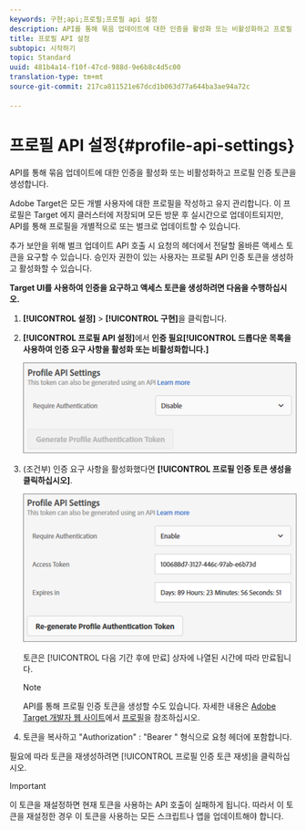 ```yaml
---
keywords: 구현;api;프로필;프로필 api 설정
description: API를 통해 묶음 업데이트에 대한 인증을 활성화 또는 비활성화하고 프로필 인증 토큰을 생성합니다.
title: 프로필 API 설정
subtopic: 시작하기
topic: Standard
uuid: 481b4a14-f10f-47cd-988d-9e6b8c4d5c00
translation-type: tm+mt
source-git-commit: 217ca811521e67dcd1b063d77a644ba3ae94a72c

---
```



# 프로필 API 설정{#profile-api-settings}

API를 통해 묶음 업데이트에 대한 인증을 활성화 또는 비활성화하고 프로필 인증 토큰을 생성합니다.

Adobe Target은 모든 개별 사용자에 대한 프로필을 작성하고 유지 관리합니다. 이 프로필은 Target 에지 클러스터에 저장되며 모든 방문 후 실시간으로 업데이트되지만, API를 통해 프로필을 개별적으로 또는 벌크로 업데이트할 수 있습니다.

추가 보안을 위해 벌크 업데이트 API 호출 시 요청의 헤더에서 전달할 올바른 액세스 토큰을 요구할 수 있습니다. 승인자 권한이 있는 사용자는 프로필 API 인증 토큰을 생성하고 활성화할 수 있습니다.

**Target UI를 사용하여 인증을 요구하고 액세스 토큰을 생성하려면 다음을 수행하십시오.**

1. **[!UICONTROL 설정]** &gt; **[!UICONTROL 구현]**&#x200B;을 클릭합니다.
1. **[!UICONTROL 프로필 API 설정]**&#x200B;에서 **인증 필요[!UICONTROL 드롭다운 목록을 사용하여 인증 요구 사항을 활성화 또는 비활성화합니다.]**

   ![](assets/profile_api_settings.png)

1. (조건부) 인증 요구 사항을 활성화했다면 **[!UICONTROL 프로필 인증 토큰 생성을 클릭하십시오]**.

   ![](assets/profile_api_settings_2.png)

   토큰은 [!UICONTROL 다음 기간 후에 만료] 상자에 나열된 시간에 따라 만료됩니다.

   >[!NOTE]
   >
   >API를 통해 프로필 인증 토큰을 생성할 수도 있습니다. 자세한 내용은 [Adobe Target 개발자 웹 사이트](https://developers.adobetarget.com/)에서 [프로필](https://developers.adobetarget.com/api/#profiles)을 참조하십시오.

1. 토큰을 복사하고 "Authorization" : "Bearer " 형식으로 요청 헤더에 포함합니다.

필요에 따라 토큰을 재생성하려면 [!UICONTROL 프로필 인증 토큰 재생]을 클릭하십시오.

>[!IMPORTANT]
>
>이 토큰을 재설정하면 현재 토큰을 사용하는 API 호출이 실패하게 됩니다. 따라서 이 토큰을 재설정한 경우 이 토큰을 사용하는 모든 스크립트나 앱을 업데이트해야 합니다.


